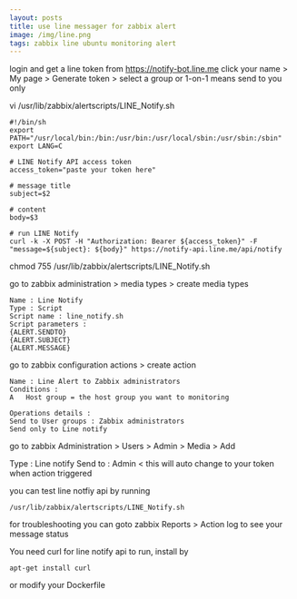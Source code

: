 ```yaml
---
layout: posts
title: use line messager for zabbix alert
image: /img/line.png
tags: zabbix line ubuntu monitoring alert
---
```


login and get a line token from https://notify-bot.line.me
click your name > My page > Generate token > select a group or 1-on-1 means send to you only


vi /usr/lib/zabbix/alertscripts/LINE_Notify.sh

```
#!/bin/sh
export PATH="/usr/local/bin:/bin:/usr/bin:/usr/local/sbin:/usr/sbin:/sbin"
export LANG=C

# LINE Notify API access token
access_token="paste your token here"

# message title
subject=$2

# content
body=$3

# run LINE Notify
curl -k -X POST -H "Authorization: Bearer ${access_token}" -F "message=${subject}: ${body}" https://notify-api.line.me/api/notify
```

chmod 755 /usr/lib/zabbix/alertscripts/LINE_Notify.sh

go to zabbix administration > media types > create media types

```
Name : Line Notify
Type : Script
Script name : line_notify.sh
Script parameters :
{ALERT.SENDTO}
{ALERT.SUBJECT}
{ALERT.MESSAGE}
```

go to zabbix configuration actions > create action

```
Name : Line Alert to Zabbix administrators
Conditions :
A	Host group = the host group you want to monitoring

Operations details :
Send to User groups : Zabbix administrators
Send only to Line notify
```

go to zabbix Administration > Users > Admin > Media > Add

Type : Line notify
Send to : Admin < this will auto change to your token when action triggered

you can test line notfiy api by running

```
/usr/lib/zabbix/alertscripts/LINE_Notify.sh
```

for troubleshooting you can goto zabbix Reports > Action log
to see your message status

You need curl for line notify api to run, install by

```
apt-get install curl
```

or modify your Dockerfile
